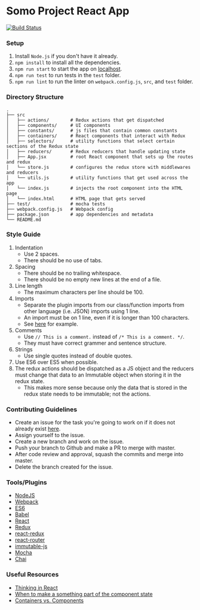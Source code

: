 # Somo Project React App

[![Build Status](https://circleci.com/gh/uwblueprint/somo-react.svg?style=shield&circle-token=445bca6f896b95053abd7429c03e39eb84d3ddcf)](https://circleci.com/gh/uwblueprint/somo-react)

### Setup
1. Install `Node.js` if you don't have it already.
2. `npm install` to install all the dependencies.
3. `npm run start` to start the app on [localhost](http://localhost:8080/).
4. `npm run test` to run tests in the `test` folder.
5. `npm run lint` to run the linter on `webpack.config.js`, `src`, and `test` folder.

### Directory Structure
```
.
├── src
│   ├── actions/        # Redux actions that get dispatched
│   ├── components/     # UI components
│   ├── constants/      # js files that contain common constants
│   ├── containers/     # React components that interact with Redux
│   ├── selectors/      # utility functions that select certain sections of the Redux state
│   ├── reducers/       # Redux reducers that handle updating state
│   ├── App.jsx         # root React component that sets up the routes and redux
│   └── store.js        # configures the redux store with middlewares and reducers
│   └── utils.js        # utility functions that get used across the app
│   └── index.js        # injects the root component into the HTML page
│   └── index.html      # HTML page that gets served
├── test/               # mocha tests
├── webpack.config.js   # Webpack config
├── package.json        # app dependencies and metadata
└── README.md
```

### Style Guide
1. Indentation
   * Use 2 spaces.
   * There should be no use of tabs.
2. Spacing
   * There should be no trailing whitespace.
   * There should be no empty new lines at the end of a file.
3. Line length
   * The maximum characters per line should be 100.
4. Imports
   * Separate the plugin imports from our class/function imports from other language (i.e. JSON) imports using 1 line.
   * An import must be on 1 line, even if it is longer than 100 characters.
   * See [here](src/App.jsx) for example.
5. Comments
   * Use `// This is a comment.` instead of `/* This is a comment. */`.
   * They must have correct grammer and sentence structure.
6. Strings
   * Use single quotes instead of double quotes.
7. Use ES6 over ES5 when possible.
8. The redux actions should be dispatched as a JS object and the reducers must change that data to an Immutable object when storing it in the redux state.
   * This makes more sense because only the data that is stored in the redux state needs to be immutable; not the actions.

### Contributing Guidelines
* Create an issue for the task you're going to work on if it does not already exist [here](https://github.com/uwblueprint/somo/issues).
* Assign yourself to the issue.
* Create a new branch and work on the issue.
* Push your branch to Github and make a PR to merge with master.
* After code review and approval, squash the commits and merge into master.
* Delete the branch created for the issue.

### Tools/Plugins
* [NodeJS](https://nodejs.org)
* [Webpack](https://webpack.github.io)
* [ES6](https://babeljs.io/docs/learn-es2015)
* [Babel](https://babeljs.io)
* [React](https://facebook.github.io/react)
* [Redux](http://redux.js.org)
* [react-redux](https://github.com/reactjs/react-redux)
* [react-router](https://github.com/ReactTraining/react-router)
* [immutable-js](https://facebook.github.io/immutable-js)
* [Mocha](https://mochajs.org)
* [Chai](http://chaijs.com)

### Useful Resources
* [Thinking in React](https://facebook.github.io/react/docs/thinking-in-react.html)
* [When to make a something part of the component state](https://twitter.com/dan_abramov/status/749710501916139520)
* [Containers vs. Components](https://medium.com/@dan_abramov/smart-and-dumb-components-7ca2f9a7c7d0#.83k2l937e)
